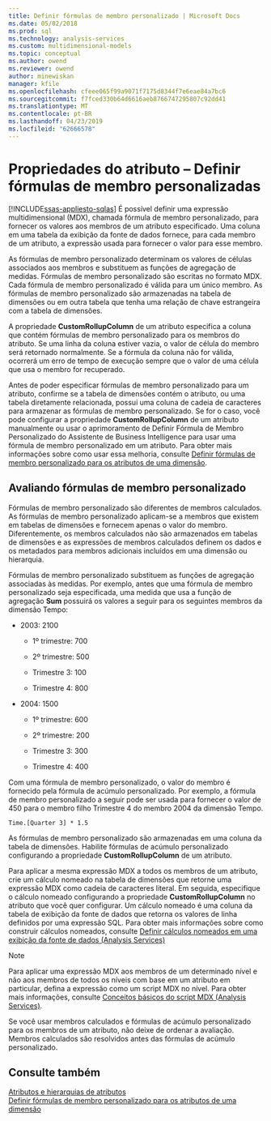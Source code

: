 ```yaml
---
title: Definir fórmulas de membro personalizado | Microsoft Docs
ms.date: 05/02/2018
ms.prod: sql
ms.technology: analysis-services
ms.custom: multidimensional-models
ms.topic: conceptual
ms.author: owend
ms.reviewer: owend
author: minewiskan
manager: kfile
ms.openlocfilehash: cfeee065f99a9071f7175d8344f7e6eae84a7bc6
ms.sourcegitcommit: f7fced330b64d6616aeb8766747295807c92dd41
ms.translationtype: MT
ms.contentlocale: pt-BR
ms.lasthandoff: 04/23/2019
ms.locfileid: "62666578"
---
```

# <a name="attribute-properties---define-custom-member-formulas"></a>Propriedades do atributo – Definir fórmulas de membro personalizadas
[!INCLUDE[ssas-appliesto-sqlas](../../includes/ssas-appliesto-sqlas.md)]
  É possível definir uma expressão multidimensional (MDX), chamada fórmula de membro personalizado, para fornecer os valores aos membros de um atributo especificado. Uma coluna em uma tabela da exibição da fonte de dados fornece, para cada membro de um atributo, a expressão usada para fornecer o valor para esse membro.  
  
 As fórmulas de membro personalizado determinam os valores de células associados aos membros e substituem as funções de agregação de medidas. Fórmulas de membro personalizado são escritas no formato MDX. Cada fórmula de membro personalizado é válida para um único membro. As fórmulas de membro personalizado são armazenadas na tabela de dimensões ou em outra tabela que tenha uma relação de chave estrangeira com a tabela de dimensões.  
  
 A propriedade **CustomRollupColumn** de um atributo especifica a coluna que contém fórmulas de membro personalizado para os membros do atributo. Se uma linha da coluna estiver vazia, o valor de célula do membro será retornado normalmente. Se a fórmula da coluna não for válida, ocorrerá um erro de tempo de execução sempre que o valor de uma célula que usa o membro for recuperado.  
  
 Antes de poder especificar fórmulas de membro personalizado para um atributo, confirme se a tabela de dimensões contém o atributo, ou uma tabela diretamente relacionada, possui uma coluna de cadeia de caracteres para armazenar as fórmulas de membro personalizado. Se for o caso, você pode configurar a propriedade **CustomRollupColumn** de um atributo manualmente ou usar o aprimoramento de Definir Fórmula de Membro Personalizado do Assistente de Business Intelligence para usar uma fórmula de membro personalizado em um atributo. Para obter mais informações sobre como usar essa melhoria, consulte [Definir fórmulas de membro personalizado para os atributos de uma dimensão](../../analysis-services/multidimensional-models/bi-wizard-custom-member-formulas-for-attributes-in-a-dimension.md).  
  
## <a name="evaluating-custom-member-formulas"></a>Avaliando fórmulas de membro personalizado  
 Fórmulas de membro personalizado são diferentes de membros calculados. As fórmulas de membro personalizado aplicam-se a membros que existem em tabelas de dimensões e fornecem apenas o valor do membro. Diferentemente, os membros calculados não são armazenados em tabelas de dimensões e as expressões de membros calculados definem os dados e os metadados para membros adicionais incluídos em uma dimensão ou hierarquia.  
  
 Fórmulas de membro personalizado substituem as funções de agregação associadas às medidas. Por exemplo, antes que uma fórmula de membro personalizado seja especificada, uma medida que usa a função de agregação **Sum** possuirá os valores a seguir para os seguintes membros da dimensão Tempo:  
  
-   2003: 2100  
  
    -   1º trimestre: 700  
  
    -   2º trimestre: 500  
  
    -   Trimestre 3: 100  
  
    -   Trimestre 4: 800  
  
-   2004: 1500  
  
    -   1º trimestre: 600  
  
    -   2º trimestre: 200  
  
    -   Trimestre 3: 300  
  
    -   Trimestre 4: 400  
  
 Com uma fórmula de membro personalizado, o valor do membro é fornecido pela fórmula de acúmulo personalizado. Por exemplo, a fórmula de membro personalizado a seguir pode ser usada para fornecer o valor de 450 para o membro filho Trimestre 4 do membro 2004 da dimensão Tempo.  
  
```  
Time.[Quarter 3] * 1.5  
```  
  
 As fórmulas de membro personalizado são armazenadas em uma coluna da tabela de dimensões. Habilite fórmulas de acúmulo personalizado configurando a propriedade **CustomRollupColumn** de um atributo.  
  
 Para aplicar a mesma expressão MDX a todos os membros de um atributo, crie um cálculo nomeado na tabela de dimensões que retorne uma expressão MDX como cadeia de caracteres literal. Em seguida, especifique o cálculo nomeado configurando a propriedade **CustomRollupColumn** no atributo que você quer configurar. Um cálculo nomeado é uma coluna da tabela de exibição da fonte de dados que retorna os valores de linha definidos por uma expressão SQL. Para obter mais informações sobre como construir cálculos nomeados, consulte [Definir cálculos nomeados em uma exibição da fonte de dados &#40;Analysis Services&#41;](../../analysis-services/multidimensional-models/define-named-calculations-in-a-data-source-view-analysis-services.md)  
  
> [!NOTE]  
>  Para aplicar uma expressão MDX aos membros de um determinado nível e não aos membros de todos os níveis com base em um atributo em particular, defina a expressão como um script MDX no nível. Para obter mais informações, consulte [Conceitos básicos do script MDX &#40;Analysis Services&#41;](../../analysis-services/multidimensional-models/mdx/mdx-scripting-fundamentals-analysis-services.md).  
  
 Se você usar membros calculados e fórmulas de acúmulo personalizado para os membros de um atributo, não deixe de ordenar a avaliação. Membros calculados são resolvidos antes das fórmulas de acúmulo personalizado.  
  
## <a name="see-also"></a>Consulte também  
 [Atributos e hierarquias de atributos](../../analysis-services/multidimensional-models-olap-logical-dimension-objects/attributes-and-attribute-hierarchies.md)   
 [Definir fórmulas de membro personalizado para os atributos de uma dimensão](../../analysis-services/multidimensional-models/bi-wizard-custom-member-formulas-for-attributes-in-a-dimension.md)  
  
  
